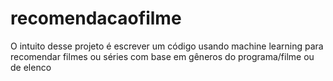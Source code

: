 # recomendacaofilme
O intuito desse projeto é escrever um código usando machine learning para recomendar filmes ou séries com base em gêneros do programa/filme ou de elenco
